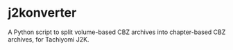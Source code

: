 # j2konverter
A Python script to split volume-based CBZ archives into chapter-based CBZ archives, for Tachiyomi J2K.
